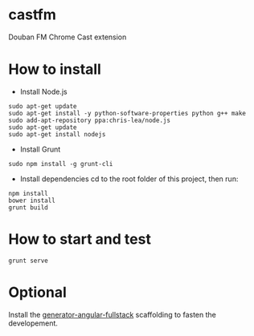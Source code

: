 # castfm

Douban FM Chrome Cast extension

# How to install

* Install Node.js
```
sudo apt-get update
sudo apt-get install -y python-software-properties python g++ make
sudo add-apt-repository ppa:chris-lea/node.js
sudo apt-get update
sudo apt-get install nodejs
```

* Install Grunt
```
sudo npm install -g grunt-cli
```

* Install dependencies
cd to the root folder of this project, then run:

```
npm install
bower install
grunt build
```

# How to start and test

```
grunt serve
```

# Optional

Install the [generator-angular-fullstack](https://github.com/DaftMonk/generator-angular-fullstack) scaffolding to fasten the developement.